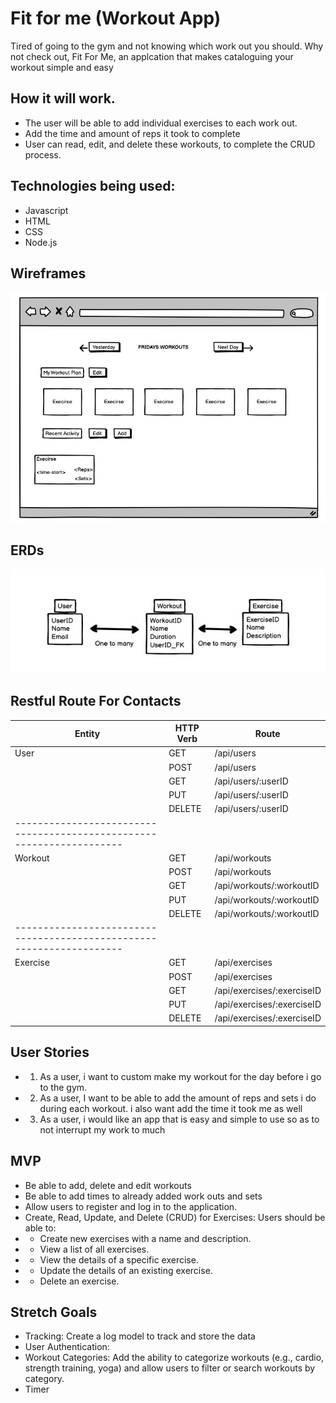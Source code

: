 # Fit for me (Workout App) 

Tired of going to the gym and not knowing which work out you should. Why not check out, Fit For Me, an applcation that makes cataloguing  your workout simple and easy

## How it will work.

* The user will be able to add individual exercises to each work out.
* Add the time and amount of reps it took to complete
* User can read, edit, and delete these workouts, to complete the CRUD process.

## Technologies being used:
* Javascript
* HTML
* CSS 
* Node.js

## Wireframes
![Wireframe](Wireframe.png)
## ERDs
![ERD](ERD2.jpeg)

## Restful Route For Contacts

|      Entity      |      HTTP Verb      |       Route                |
|------------------|---------------------|----------------------------|
| User             | GET                 | /api/users                 |
|                  | POST                | /api/users                 | 
|                  | GET                 | /api/users/:userID         |
|                  | PUT                 | /api/users/:userID         |
|                  | DELETE              | /api/users/:userID         |
|---------------------------------------------------------------------|
| Workout          | GET                 | /api/workouts              |
|                  | POST                | /api/workouts              |
|                  | GET                 | /api/workouts/:workoutID   |
|                  | PUT                 | /api/workouts/:workoutID   |
|                  | DELETE              | /api/workouts/:workoutID   |
|---------------------------------------------------------------------|
| Exercise         | GET                 | /api/exercises             |
|                  | POST                | /api/exercises             |
|                  | GET                 | /api/exercises/:exerciseID |
|                  | PUT                 | /api/exercises/:exerciseID |
|                  | DELETE              | /api/exercises/:exerciseID |



## User Stories
* 1. As a user, i want to custom make my workout for the day before i go to the gym.
* 2. As a user, I want to be able to add the amount of reps and sets i do during each workout. i also want add the time it took me as well
* 3. As a user, i would like an app that is easy and simple to use so as to not interrupt my work to much

##  MVP 
* Be able to add, delete and edit workouts 
* Be able to add times to already added work outs and sets
* Allow users to register and log in to the application.
* Create, Read, Update, and Delete (CRUD) for Exercises: Users should be able to:
* * Create new exercises with a name and description.
* * View a list of all exercises.
* * View the details of a specific exercise.
* * Update the details of an existing exercise.
* * Delete an exercise.

## Stretch Goals
* Tracking: Create a log model to track and store the data
* User Authentication:
* Workout Categories: Add the ability to categorize workouts (e.g., cardio, strength training, yoga) and allow users to filter or search workouts by category.
* Timer